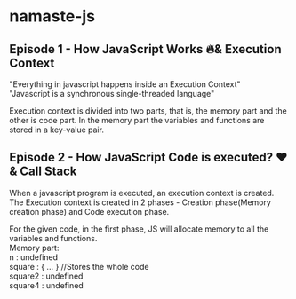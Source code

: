 # namaste-js

## Episode 1 - How JavaScript Works 🔥& Execution Context
"Everything in javascript happens inside an Execution Context" <br>
"Javascript is a synchronous single-threaded language" <br>

Execution context is divided into two parts, that is, the memory part and the other is code part. In the memory part the variables and functions are stored in a key-value pair.

## Episode 2 - How JavaScript Code is executed? ❤️& Call Stack
When a javascript program is executed, an execution context is created. The Execution context is created in 2 phases - Creation phase(Memory creation phase) and Code execution phase. <br>

For the given code, in the first phase, JS will allocate memory to all the variables and functions. <br>
Memory part: <br>
n : undefined <br>
square : { ... }       //Stores the whole code <br>
square2 : undefined <br>
square4 : undefined <br>
